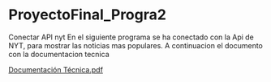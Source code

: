 # ProyectoFinal_Progra2
Conectar API nyt
En el siguiente programa se ha conectado con la Api de NYT, para mostrar las noticias mas populares. A continuacion el documento con la documentacion tecnica


[Documentación Técnica.pdf](https://github.com/lpatzanl2/ProyectoFinal_Progra2/files/9893817/Documentacion.Tecnica.pdf)
